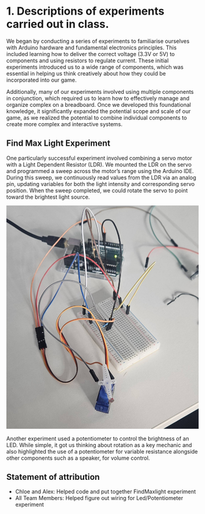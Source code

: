 # 1. Descriptions of experiments carried out in class.

We began by conducting a series of experiments to familiarise ourselves with Arduino hardware and fundamental electronics principles. This included learning how to deliver the correct voltage (3.3V or 5V) to components and using resistors to regulate current. These initial experiments introduced us to a wide range of components, which was essential in helping us think creatively about how they could be incorporated into our game.   

Additionally, many of our experiments involved using multiple components in conjunction, which required us to learn how to effectively manage and organize complex on a breadboard. Once we developed this foundational knowledge, it significantly expanded the potential scope and scale of our game, as we realized the potential to combine individual components to create more complex and interactive systems. 

## Find Max Light Experiment
One particularly successful experiment involved combining a servo motor with a Light Dependent Resistor (LDR). We mounted the LDR on the servo and programmed a sweep across the motor’s range using the Arduino IDE. During this sweep, we continuously read values from the LDR via an analog pin, updating variables for both the light intensity and corresponding servo position. When the sweep completed, we could rotate the servo to point toward the brightest light source. 

![LDR/Servo Experiment](https://github.com/pepper0707/Tangible-Games/blob/formatting/Development%20Portfolio/01%20-%20Experiments%20carried%20out%20in%20class/FindMaxLight/images/00.jpg)

Another experiment used a potentiometer to control the brightness of an LED. While simple, it got us thinking about rotation as a key mechanic and also highlighted the use of a potentiometer for variable resistance alongside other components such as a speaker, for volume control. 

## Statement of attribution

- Chloe and Alex: Helped code and put together FindMaxlight experiment
- All Team Members: Helped figure out wiring for Led/Potentiometer experiment

